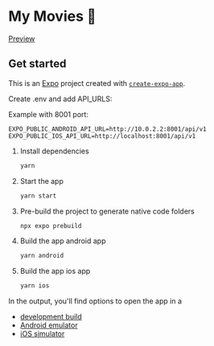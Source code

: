 # My Movies 🎥

[Preview](https://ik.imagekit.io/1uww7gf2n/my-movies/movies_preview.webm/ik-video.mp4?updatedAt=1739760627409)


## Get started

This is an [Expo](https://expo.dev) project created with [`create-expo-app`](https://www.npmjs.com/package/create-expo-app).

Create .env and add API_URLS:

Example with 8001 port:
```
EXPO_PUBLIC_ANDROID_API_URL=http://10.0.2.2:8001/api/v1
EXPO_PUBLIC_IOS_API_URL=http://localhost:8001/api/v1
```

1. Install dependencies

   ```bash
   yarn
   ```

2. Start the app

   ```bash
   yarn start
   ```

3. Pre-build the project to generate native code folders

   ```bash
   npx expo prebuild
   ```

3. Build the app android app

   ```bash
   yarn android
   ```

4. Build the app ios app

   ```bash
   yarn ios
   ```

In the output, you'll find options to open the app in a

- [development build](https://docs.expo.dev/develop/development-builds/introduction/)
- [Android emulator](https://docs.expo.dev/workflow/android-studio-emulator/)
- [iOS simulator](https://docs.expo.dev/workflow/ios-simulator/)

